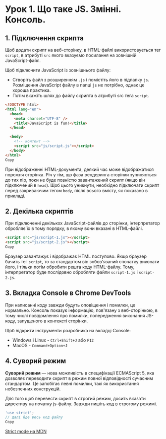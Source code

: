 # Урок 1. Що таке JS. Змінні. Консоль.

## 1. Підключення скрипта <a href="#pidklyuchennya-skripta" id="pidklyuchennya-skripta"></a>

Щоб додати скрипт на веб-сторінку, в HTML-файлі використовується тег `script`, в атрибуті `src` якого вказуємо посилання на зовнішній JavaScript-файл.

Щоб підключити JavaScript із зовнішнього файлу:

* Створіть файл з розширенням `.js` і помістіть його в підпапку `js`. Розміщення JavaScript файлу в папці `js` не потрібно, однак це хороша практика.
* Потім вкажіть шлях до файлу скрипта в атрибуті src тега `script`.

```html
<!DOCTYPE html>
<html lang="en">
  <head>
    <meta charset="UTF-8" />
    <title>JavaScript is fun!</title>
  </head>

  <body>
    <!-- контент -->
    <script src="js/script.js"></script>
  </body>
</html>
Copy
```

При відображенні HTML-документа, деякий час може відображатися порожня сторінка. Річ у тім, що фаза рендеринга сторінки зупиняється до тих пір, поки не буде повністю завантажений скрипт (якщо він підключений в `head`). Щоб цього уникнути, необхідно підключати скрипт перед закриваючим тегом `body`, після всього вмісту, як показано в прикладі.

## 2. Декілька скриптів <a href="#dekilka-skriptiv" id="dekilka-skriptiv"></a>

При підключенні декількох JavaScript-файлів до сторінки, інтерпретатор обробляє їх в тому порядку, в якому вони вказані в HTML-файлі.

```html
<script src="js/script-1.js"></script>
<script src="js/script-2.js"></script>
Copy
```

Браузер завантажує і відображає HTML поступово. Якщо браузер бачить тег `script`, то за стандартом він зобов'язаний спочатку виконати його, і тільки потім обробити решта коду HTML-файлу. Тому, інтерпретатор буде послідовно обробляти файли `script-1.js` і `script-2.js`.

## 3. Вкладка Console в Chrome DevTools <a href="#vkladka-console-v-chrome-devtools" id="vkladka-console-v-chrome-devtools"></a>

При написанні коду завжди будуть оповіщення і помилки, це нормально. Консоль показує інформацію, пов'язану з веб-сторінкою, в тому числі повідомлення про помилки, попередження виконання JS-коду, запущеного в контексті сторінки.

Щоб відкрити інструменти розробника на вкладці Console:

* Windows і Linux - `Ctrl+Shift+J` або `F12`
* MacOS - `Command+Option+J`

## 4. Суворий режим <a href="#suvorii-rezhim" id="suvorii-rezhim"></a>

**Суворий режим** — нова можливість в специфікації ECMAScript 5, яка дозволяє переводити скрипт в режим повної відповідності сучасним стандартом. Це запобігає певні помилки, такі як використання небезпечних конструкцій.

Для того щоб перевести скрипт в строгий режим, досить вказати директиву на початку js-файлу. Завжди пишіть код в строгому режимі.

```js
'use strict';
// далі йде весь код файлу
Copy
```

[Strict mode на MDN](https://developer.mozilla.org/en-US/docs/Web/JavaScript/Reference/Strict\_mode)
